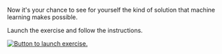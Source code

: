 Now it's your chance to see for yourself the kind of solution that machine learning makes possible.

Launch the exercise and follow the instructions.

[![Button to launch exercise.](../media/launch-exercise.png)](https://go.microsoft.com/fwlink/?linkid=2334118&azure-portal=true)
